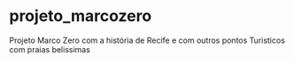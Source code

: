 # projeto_marcozero
Projeto Marco Zero com a história de Recife e com outros pontos Turisticos com praias belissimas
